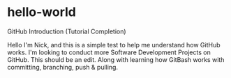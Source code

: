 # hello-world
GitHub Introduction (Tutorial Completion)

Hello I'm Nick, and this is a simple test to help me understand how GitHub works. I'm looking to conduct more Software Development Projects on GitHub. This should be an edit. Along with learning how GitBash works with committing, branching, push & pulling.
